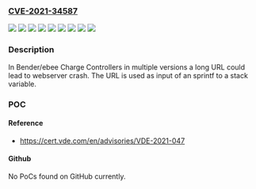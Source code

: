 ### [CVE-2021-34587](https://cve.mitre.org/cgi-bin/cvename.cgi?name=CVE-2021-34587)
![](https://img.shields.io/static/v1?label=Product&message=CC612&color=blue)
![](https://img.shields.io/static/v1?label=Product&message=CC613&color=blue)
![](https://img.shields.io/static/v1?label=Product&message=ICC15xx&color=blue)
![](https://img.shields.io/static/v1?label=Product&message=ICC16xx&color=blue)
![](https://img.shields.io/static/v1?label=Version&message=5.11.x%20&color=brightgreen)
![](https://img.shields.io/static/v1?label=Version&message=5.12.x%20&color=brightgreen)
![](https://img.shields.io/static/v1?label=Version&message=5.13.x%20&color=brightgreen)
![](https://img.shields.io/static/v1?label=Version&message=5.20.x%20&color=brightgreen)
![](https://img.shields.io/static/v1?label=Vulnerability&message=CWE-121%20Stack-based%20Buffer%20Overflow&color=brightgreen)

### Description

In Bender/ebee Charge Controllers in multiple versions a long URL could lead to webserver crash. The URL is used as input of an sprintf to a stack variable.

### POC

#### Reference
- https://cert.vde.com/en/advisories/VDE-2021-047

#### Github
No PoCs found on GitHub currently.

